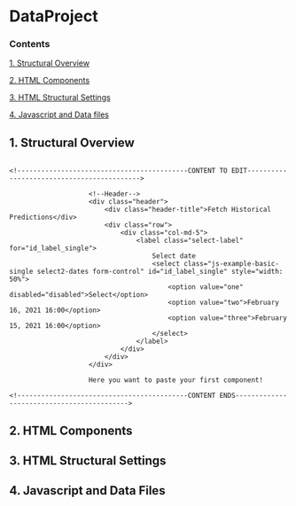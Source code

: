 # DataProject

### Contents
[1. Structural Overview](#1-structural-overview)

[2. HTML Components](#2-html-components)

[3. HTML Structural Settings](#3-html-structural-settings)

[4. Javascript and Data files](#4-javascript-and-data-files)

## 1. Structural Overview



```

<!-------------------------------------------CONTENT TO EDIT------------------------------------------->

                    <!--Header-->
                    <div class="header">
                        <div class="header-title">Fetch Historical Predictions</div>
                        <div class="row">
                            <div class="col-md-5">
                                <label class="select-label" for="id_label_single">
                                    Select date
                                    <select class="js-example-basic-single select2-dates form-control" id="id_label_single" style="width: 50%">
                                        <option value="one" disabled="disabled">Select</option>
                                        <option value="two">February 16, 2021 16:00</option>
                                        <option value="three">February 15, 2021 16:00</option>
                                    </select>
                                </label>
                            </div>
                        </div>
                    </div>
                    
                    Here you want to paste your first component!
                    
<!-------------------------------------------CONTENT ENDS------------------------------------------->
```


## 2. HTML Components


## 3. HTML Structural Settings


## 4. Javascript and Data Files






